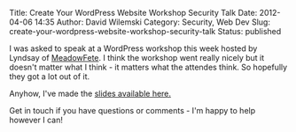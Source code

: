 Title: Create Your WordPress Website Workshop Security Talk
Date: 2012-04-06 14:35
Author: David Wilemski
Category: Security, Web Dev
Slug: create-your-wordpress-website-workshop-security-talk
Status: published

I was asked to speak at a WordPress workshop this week hosted by Lyndsay
of [MeadowFete](http://www.meadowfete.com/). I think the workshop went
really nicely but it doesn\'t matter what I think - it matters what the
attendes think. So hopefully they got a lot out of it.

Anyhow, I\'ve made the [slides available
here.](http://davidwilemski.com/blog/wp-content/uploads/2012/02/CreateYourWPWorkshopSecurityTalk.pdf)

Get in touch if you have questions or comments - I\'m happy to help
however I can!
